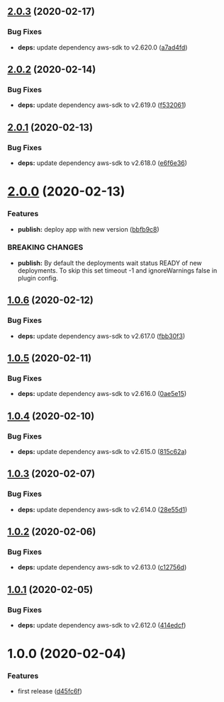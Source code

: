 ## [2.0.3](https://github.com/eclass/semantic-release-ecs-deploy/compare/v2.0.2...v2.0.3) (2020-02-17)


### Bug Fixes

* **deps:** update dependency aws-sdk to v2.620.0 ([a7ad4fd](https://github.com/eclass/semantic-release-ecs-deploy/commit/a7ad4fde7dd742dc3903864bd63136b3497a81b5))

## [2.0.2](https://github.com/eclass/semantic-release-ecs-deploy/compare/v2.0.1...v2.0.2) (2020-02-14)


### Bug Fixes

* **deps:** update dependency aws-sdk to v2.619.0 ([f532061](https://github.com/eclass/semantic-release-ecs-deploy/commit/f53206163a4517eb98d7d3a0be71cc10d1675dec))

## [2.0.1](https://github.com/eclass/semantic-release-ecs-deploy/compare/v2.0.0...v2.0.1) (2020-02-13)


### Bug Fixes

* **deps:** update dependency aws-sdk to v2.618.0 ([e6f6e36](https://github.com/eclass/semantic-release-ecs-deploy/commit/e6f6e36c2e92f54af481996fb19fdc5fb406b05e))

# [2.0.0](https://github.com/eclass/semantic-release-ecs-deploy/compare/v1.0.6...v2.0.0) (2020-02-13)


### Features

* **publish:** deploy app with new version ([bbfb9c8](https://github.com/eclass/semantic-release-ecs-deploy/commit/bbfb9c851bed41de8fe5473358a36ada5df1b7f5))


### BREAKING CHANGES

* **publish:** By default the deployments wait status READY of new deployments. To skip this set timeout -1 and ignoreWarnings false in plugin config.

## [1.0.6](https://github.com/eclass/semantic-release-ecs-deploy/compare/v1.0.5...v1.0.6) (2020-02-12)


### Bug Fixes

* **deps:** update dependency aws-sdk to v2.617.0 ([fbb30f3](https://github.com/eclass/semantic-release-ecs-deploy/commit/fbb30f30659bf767ee93a60f8d612ebdac15f634))

## [1.0.5](https://github.com/eclass/semantic-release-ecs-deploy/compare/v1.0.4...v1.0.5) (2020-02-11)


### Bug Fixes

* **deps:** update dependency aws-sdk to v2.616.0 ([0ae5e15](https://github.com/eclass/semantic-release-ecs-deploy/commit/0ae5e15c252cf9815b18fb925af049bf7812eb58))

## [1.0.4](https://github.com/eclass/semantic-release-ecs-deploy/compare/v1.0.3...v1.0.4) (2020-02-10)


### Bug Fixes

* **deps:** update dependency aws-sdk to v2.615.0 ([815c62a](https://github.com/eclass/semantic-release-ecs-deploy/commit/815c62af0fe3860bc7acad6d12d50f81b877f8da))

## [1.0.3](https://github.com/eclass/semantic-release-ecs-deploy/compare/v1.0.2...v1.0.3) (2020-02-07)


### Bug Fixes

* **deps:** update dependency aws-sdk to v2.614.0 ([28e55d1](https://github.com/eclass/semantic-release-ecs-deploy/commit/28e55d15d7e7517a922a154b19e1351036fe1983))

## [1.0.2](https://github.com/eclass/semantic-release-ecs-deploy/compare/v1.0.1...v1.0.2) (2020-02-06)


### Bug Fixes

* **deps:** update dependency aws-sdk to v2.613.0 ([c12756d](https://github.com/eclass/semantic-release-ecs-deploy/commit/c12756d7113e82087a7aa97c4069387adbf92b76))

## [1.0.1](https://github.com/eclass/semantic-release-ecs-deploy/compare/v1.0.0...v1.0.1) (2020-02-05)


### Bug Fixes

* **deps:** update dependency aws-sdk to v2.612.0 ([414edcf](https://github.com/eclass/semantic-release-ecs-deploy/commit/414edcf9c09eab7c4c43a58d3c52df4eac640a4d))

# 1.0.0 (2020-02-04)


### Features

* first release ([d45fc6f](https://github.com/eclass/semantic-release-ecs-deploy/commit/d45fc6fa5629501953614665a13ecd290f8a934f))
